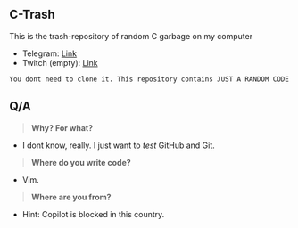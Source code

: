 ## C-Trash

This is the trash-repository of random C garbage on my computer

- Telegram: [Link](https://t.me/gnulinuh)
- Twitch (empty): [Link](https://twitch.tv/owoppenheimer)

`You dont need to clone it. This repository contains JUST A RANDOM CODE`


## Q/A


> **Why? For what?**

- I dont know, really. I just want to *test* GitHub and Git.

> **Where do you write code?**

- Vim.

> **Where are you from?**

- Hint: Copilot is blocked in this country.
